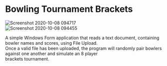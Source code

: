 # Bowling Tournament Brackets

![Screenshot 2020-10-08 094717](https://user-images.githubusercontent.com/49321258/95489135-4f25b300-094b-11eb-91e2-5b5c507d7be3.png)  
![Screenshot 2020-10-08 094455](https://user-images.githubusercontent.com/49321258/95489142-5056e000-094b-11eb-8c12-f1c2e3315820.png)

A simple Windows Form application that reads a text document, containing bowler names and scores, using File Upload.   
Once a valid file has been uploaded, the program will randomly pair bowlers against one another and simulate an 8 player  
brackets tournament.
